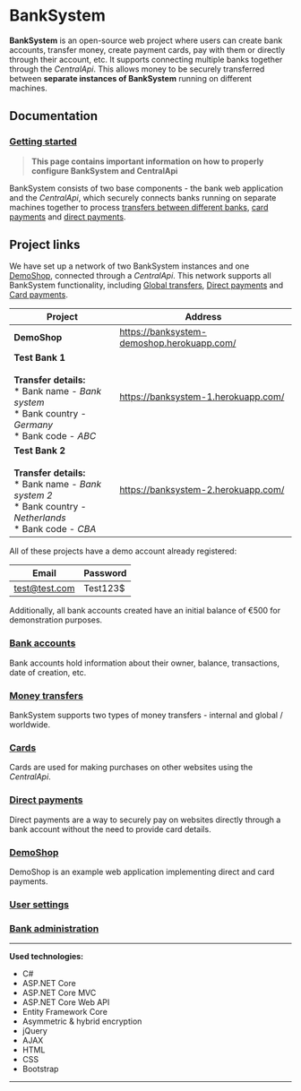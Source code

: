 # BankSystem 
**BankSystem** is an open-source web project where users can create bank accounts, transfer money, create payment cards, pay with them or directly through their account, etc.
It supports connecting multiple banks together through the _CentralApi_. This allows money to be securely transferred between **separate instances of BankSystem** running on different machines.

## Documentation

### [Getting started](https://github.com/biryus/bankingSystem/wiki/Getting-started)
>**This page contains important information on how to properly configure BankSystem and CentralApi**

BankSystem consists of two base components - the bank web application and the _CentralApi_, which securely connects banks running on separate machines together to process [transfers between different banks](https://github.com/biryus/bankingSystem/wiki/Money-transfers#Global--worldwide-transfers), [card payments](https://github.com/biryus/bankingSystem/wiki/Cards#Purchases) and [direct payments](https://github.com/biryus/bankingSystem/wiki/Direct-payments).

## Project links

We have set up a network of two BankSystem instances and one [DemoShop](https://github.com/biryus/bankingSystem/wiki/DemoShop), connected through a _CentralApi_. This network supports all BankSystem functionality, including [Global transfers](https://github.com/biryus/bankingSystem/wiki/Money-transfers#global--worldwide-transfers), [Direct payments](https://github.com/biryus/bankingSystem/wiki/Direct-payments) and [Card payments](https://github.com/biryus/bankingSystem/wiki/Cards#purchases).

|Project |Address
|-|-
|**DemoShop** |https://banksystem-demoshop.herokuapp.com/
|**Test Bank 1** <br><br> **Transfer details:** <br> * Bank name - _Bank system_ <br> * Bank country - _Germany_ <br> * Bank code - _ABC_ |https://banksystem-1.herokuapp.com/
|**Test Bank 2** <br><br> **Transfer details:** <br> * Bank name - _Bank system 2_ <br> * Bank country - _Netherlands_ <br> * Bank code - _CBA_ |https://banksystem-2.herokuapp.com/

All of these projects have a demo account already registered:

| Email                 | Password 
|-----------------	|----------
| test@test.com         | Test123$

Additionally, all bank accounts created have an initial balance of €500 for demonstration purposes.



### [Bank accounts](https://github.com/biryus/bankingSystem/wiki/Bank-accounts)
Bank accounts hold information about their owner, balance, transactions, date of creation, etc.

### [Money transfers](https://github.com/biryus/bankingSystem/wiki/Money-transfers)
BankSystem supports two types of money transfers - internal and global / worldwide.

### [Cards](https://github.com/biryus/bankingSystem/wiki/Cards)
Cards are used for making purchases on other websites using the _CentralApi_.

### [Direct payments](https://github.com/biryus/bankingSystem/wiki/Direct-payments)
Direct payments are a way to securely pay on websites directly through a bank account without the need to provide card details.

### [DemoShop](https://github.com/biryus/bankingSystem/wiki/DemoShop)
DemoShop is an example web application implementing direct and card payments.

### [User settings](https://github.com/biryus/bankingSystem/wiki/User-settings)

### [Bank administration](https://github.com/biryus/bankingSystem/wiki/Bank-administration)

***

**Used technologies:**
* C#
* ASP.NET Core
* ASP.NET Core MVC
* ASP.NET Core Web API
* Entity Framework Core
* Asymmetric & hybrid encryption
* jQuery
* AJAX
* HTML
* CSS
* Bootstrap

***

